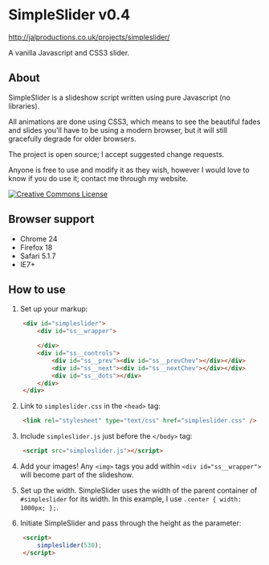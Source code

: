 SimpleSlider v0.4
=================
http://jalproductions.co.uk/projects/simpleslider/

A vanilla Javascript and CSS3 slider.


About
-----

SimpleSlider is a slideshow script written using pure Javascript (no libraries).

All animations are done using CSS3, which means to see the beautiful fades and slides you'll have to be using a modern browser, but it will still gracefully degrade for older browsers.

The project is open source; I accept suggested change requests.

Anyone is free to use and modify it as they wish, however I would love to know if you do use it; contact me through my website.

<a rel="license" href="http://creativecommons.org/licenses/by/3.0/deed.en_US" title="SimpleSlider by JaL Productions is licensed under a Creative Commons Attribution 3.0 Unported License"><img alt="Creative Commons License" style="border-width:0" src="http://i.creativecommons.org/l/by/3.0/88x31.png" /></a>


Browser support
---------------

- Chrome 24
- Firefox 18
- Safari 5.1.7
- IE7+


How to use
----------

1. Set up your markup:
```html
	<div id="simpleslider">
		<div id="ss__wrapper">

		</div>
		<div id="ss__controls">
			<div id="ss__prev"><div id="ss__prevChev"></div></div>
			<div id="ss__next"><div id="ss__nextChev"></div></div>
			<div id="ss__dots"></div>
		</div>
	</div>
```

2. Link to ```simpleslider.css``` in the ```<head>``` tag:
```html
	<link rel="stylesheet" type="text/css" href="simpleslider.css" />
```

3. Include ```simpleslider.js``` just before the ```</body>``` tag:
```html
    <script src="simpleslider.js"></script>
```

4. Add your images! Any ```<img>``` tags you add within ```<div id="ss__wrapper">``` will become part of the slideshow.

5. Set up the width. SimpleSlider uses the width of the parent container of ```#simpleslider``` for its width. In this example, I use ```.center { width: 1000px; };```.

6. Initiate SimpleSlider and pass through the height as the parameter:
```html
	<script>
		simpleslider(530);
	</script>
```
